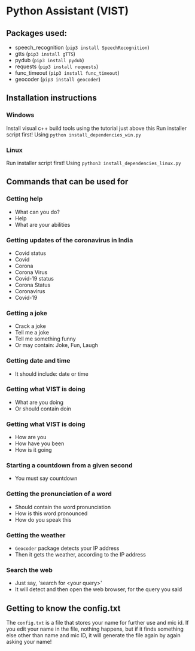 # Python Assistant (VIST)

## Packages used:

- speech_recognition (`pip3 install SpeechRecognition`)
- gtts (`pip3 install gTTS`)
- pydub (`pip3 install pydub`)
- requests (`pip3 install requests`)
- func_timeout (`pip3 install func_timeout`)
- geocoder (`pip3 install geocoder`)

## Installation instructions

### Windows

Install visual c++ build tools using the tutorial just above this
Run installer script first! Using `python install_dependencies_win.py`

### Linux

Run installer script first! Using `python3 install_dependencies_linux.py` 

## Commands that can be used for

### Getting help

- What can you do?
- Help
- What are your abilities

### Getting updates of the coronavirus in India

- Covid status
- Covid
- Corona
- Corona Virus
- Covid-19 status
- Corona Status
- Coronavirus
- Covid-19

### Getting a joke

- Crack a joke
- Tell me a joke
- Tell me something funny
- Or may contain: Joke, Fun, Laugh

### Getting date and time

- It should include: date or time

### Getting what VIST is doing

- What are you doing
- Or should contain doin

### Getting what VIST is doing

- How are you
- How have you been
- How is it going

### Starting a countdown from a given second

- You must say countdown

### Getting the pronunciation of a word

- Should contain the word pronunciation
- How is this word pronounced
- How do you speak this

### Getting the weather
- `Geocoder` package detects your IP address
- Then it gets the weather, according to the IP address

### Search the web
- Just say, 'search for &lt;your query&gt;'
- It will detect and then open the web browser, for the query you said

## Getting to know the config.txt

The `config.txt` is a file that stores your name for further use and mic id. If you edit your name in the file, nothing happens, but if it finds something else other than name and mic ID, it will generate the file again by again asking your name!
